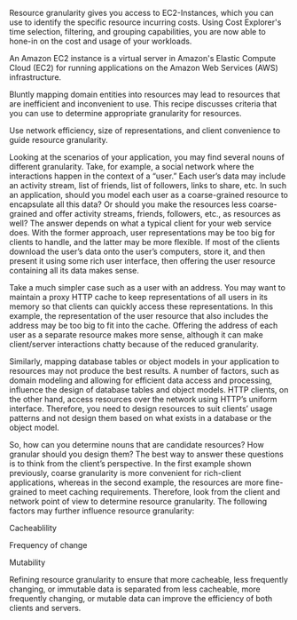 Resource granularity gives you access to EC2-Instances, which you can use to identify the specific resource incurring costs. Using Cost Explorer's time selection, filtering, and grouping capabilities, you are now able to hone-in on the cost and usage of your workloads. 

An Amazon EC2 instance is a virtual server in Amazon's Elastic Compute Cloud (EC2) for running applications on the Amazon Web Services (AWS) infrastructure. 

Bluntly mapping domain entities into resources may lead to resources that are inefficient and inconvenient to use. This recipe discusses criteria that you can use to determine appropriate granularity for resources. 

Use network efficiency, size of representations, and client convenience to guide resource granularity. 

Looking at the scenarios of your application, you may find several nouns of different granularity. Take, for example, a social network where the interactions happen in the context of a “user.” Each user’s data may include an activity stream, list of friends, list of followers, links to share, etc. In such an application, should you model each user as a coarse-grained resource to encapsulate all this data? Or should you make the resources less coarse-grained and offer activity streams, friends, followers, etc., as resources as well? The answer depends on what a typical client for your web service does. With the former approach, user representations may be too big for clients to handle, and the latter may be more flexible. If most of the clients download the user’s data onto the user’s computers, store it, and then present it using some rich user interface, then offering the user resource containing all its data makes sense. 

Take a much simpler case such as a user with an address. You may want to maintain a proxy HTTP cache to keep representations of all users in its memory so that clients can quickly access these representations. In this example, the representation of the user resource that also includes the address may be too big to fit into the cache. Offering the address of each user as a separate resource makes more sense, although it can make client/server interactions chatty because of the reduced granularity. 

Similarly, mapping database tables or object models in your application to resources may not produce the best results. A number of factors, such as domain modeling and allowing for efficient data access and processing, influence the design of database tables and object models. HTTP clients, on the other hand, access resources over the network using HTTP’s uniform interface. Therefore, you need to design resources to suit clients’ usage patterns and not design them based on what exists in a database or the object model. 

So, how can you determine nouns that are candidate resources? How granular should you design them? The best way to answer these questions is to think from the client’s perspective. In the first example shown previously, coarse granularity is more convenient for rich-client applications, whereas in the second example, the resources are more fine-grained to meet caching requirements. Therefore, look from the client and network point of view to determine resource granularity. The following factors may further influence resource granularity: 

Cacheablility 

Frequency of change 

Mutability 

Refining resource granularity to ensure that more cacheable, less frequently changing, or immutable data is separated from less cacheable, more frequently changing, or mutable data can improve the efficiency of both clients and servers.